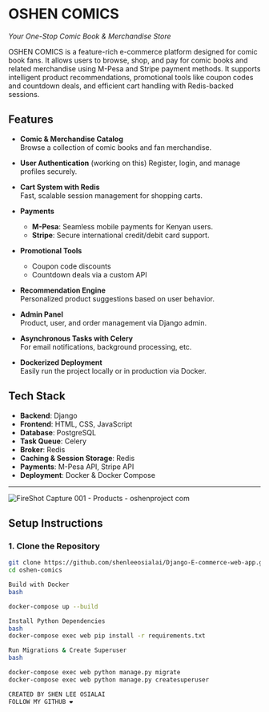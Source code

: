 # OSHEN COMICS  
_Your One-Stop Comic Book & Merchandise Store_

OSHEN COMICS is a feature-rich e-commerce platform designed for comic book fans. It allows users to browse, shop, and pay for comic books and related merchandise using M-Pesa and Stripe payment methods. It supports intelligent product recommendations, promotional tools like coupon codes and countdown deals, and efficient cart handling with Redis-backed sessions.

## Features


- **Comic & Merchandise Catalog**  
  Browse a collection of comic books and fan merchandise.

- **User Authentication** (working on this) 
  Register, login, and manage profiles securely.

- **Cart System with Redis**  
  Fast, scalable session management for shopping carts.

- **Payments**  
  - **M-Pesa**: Seamless mobile payments for Kenyan users.  
  - **Stripe**: Secure international credit/debit card support.

- **Promotional Tools**  
  - Coupon code discounts  
  - Countdown deals via a custom API

- **Recommendation Engine**  
  Personalized product suggestions based on user behavior.

- **Admin Panel**  
  Product, user, and order management via Django admin.

- **Asynchronous Tasks with Celery**  
  For email notifications, background processing, etc.

- **Dockerized Deployment**  
  Easily run the project locally or in production via Docker.



## Tech Stack

- **Backend**: Django  
- **Frontend**: HTML, CSS, JavaScript  
- **Database**: PostgreSQL  
- **Task Queue**: Celery  
- **Broker**: Redis  
- **Caching & Session Storage**: Redis  
- **Payments**: M-Pesa API, Stripe API  
- **Deployment**: Docker & Docker Compose  

---
![FireShot Capture 001 - Products - oshenproject com](https://github.com/user-attachments/assets/01f0b4df-2a0a-4aea-a600-d8b9a276bc03)

## Setup Instructions

### 1. Clone the Repository

```bash
git clone https://github.com/shenleeosialai/Django-E-commerce-web-app.git
cd oshen-comics

Build with Docker
bash

docker-compose up --build

Install Python Dependencies
bash
docker-compose exec web pip install -r requirements.txt

Run Migrations & Create Superuser
bash

docker-compose exec web python manage.py migrate
docker-compose exec web python manage.py createsuperuser

CREATED BY SHEN LEE OSIALAI
FOLLOW MY GITHUB ❤
